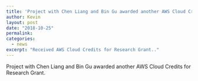 ```yaml
---
title: 'Project with Chen Liang and Bin Gu awarded another AWS Cloud Credits for Research Grant.'
author: Kevin
layout: post
date: "2018-10-25"
permalink:
categories:
  - news
excerpt: "Received AWS Cloud Credits for Research Grant.."
---
```


Project with Chen Liang and Bin Gu awarded another AWS Cloud Credits for Research Grant.
